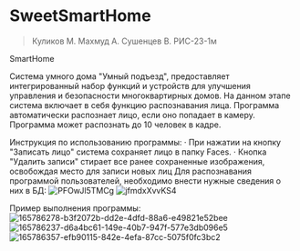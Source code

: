 # SweetSmartHome

> Куликов М. Махмуд А. Сушенцев В.
> РИС-23-1м

SmartHome

Система умного дома "Умный подъезд", предоставляет интегрированный набор функций и устройств для улучшения управления и безопасности многоквартирных домов. На данном этапе система включает в себя функцию распознавания лица. 
Программа автоматически распознает лицо, если оно попадает в камеру. Программа может распознать до 10 человек в кадре.

Инструкция по использованию программы:
· При нажатии на кнопку "Записать лицо" система сохраняет лицо в папку Faces.
· Кнопка "Удалить записи" стирает все ранее сохраненные изображения, освобождая место для записи новых лиц
Для распознавания программой пользователей, необходимо внести нужные сведения о них в БД:
![PFOwJl5TMCg](https://github.com/ZrekZ/SweetSmartHome/assets/97664926/2418768d-9253-4ece-90f8-6d7009c47d87)
![jfmdxXvvKS4](https://github.com/ZrekZ/SweetSmartHome/assets/97664926/af5b2a18-3d09-466d-bc50-53ee4381dc1d)

Пример выполнения программы:
![165786278-b3f2072b-dd2e-4dfd-88a6-e49821e52bee](https://github.com/ZrekZ/SweetSmartHome/assets/97664926/cd7120d5-b3d7-4b45-90ff-07ad3249f510)
![165786237-d6a4bc61-149e-40b7-947f-577e3db096e5](https://github.com/ZrekZ/SweetSmartHome/assets/97664926/42f0754b-684f-4563-ae47-0a5c67844219)
![165786357-efb90115-842e-4efa-87cc-5075f0fc3bc2](https://github.com/ZrekZ/SweetSmartHome/assets/97664926/57368aa6-18de-492d-8605-a0c31d0686f5)
